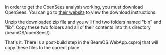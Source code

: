In order to get the OpenSees analysis working, you must download OpenSees. You can go to [their website](https://opensees.berkeley.edu/wiki/index.php/Getting_Started_with_OpenSees_--_Download_OpenSees) to view the download instructions.

Unzip the downloaded zip file and you will find two folders named "bin" and "lib". Copy these two folders and all of their contents into this directory (beamOS/openSees/).

That's it. There is a post-build step in the BeamOS.WebApp.csproj that will copy these files to the correct place.
